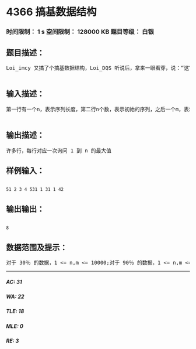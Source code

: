 # 4366 搞基数据结构   
### 时间限制： 1 s     空间限制： 128000 KB     题目等级： 白银  
## 题目描述：  

<pre>
Loi_imcy 又搞了个搞基数据结构，Loi_DQS 听说后，拿来一眼看穿，说：“这TM不是线段树嘛233。”然后 2 分钟打了个线段树交上去发现只有 90，被Loi_imcy大肆嘲讽，于是DQS就绑♂架了你，命令你A掉这个题。    弄一个搞基数据结构，支持单点修改，查询最大值。  

</pre>
  
  
## 输入描述：  

<pre>
第一行有一个n，表示序列长度，第二行n个数，表示初始的序列，之后一个m，表示一共m次操作，对于每一次操作，输入一个操作种类ins ， ins = 1 时 ，后跟 a , b两个整数，表示序列 a 位置增加 b，ins = 2 时 ，询问 1 到 n 的最大值。  

</pre>
  
  
## 输出描述：  

<pre>
许多行，每行对应一次询问 1 到 n 的最大值
</pre>
  
  
## 样例输入：  

<pre><code>
51 2 3 4 531 1 31 1 42
</code></pre>
  
  
## 输出输出：  

<pre><code>
8
</code></pre>
  
  
## 数据范围及提示：  

<pre>
对于 30％ 的数据，1 <= n,m <= 10000;对于 90％ 的数据，1 <= n,m <= 1000000;对于 100％ 的数据， 1 <= n,m <= 10000000;你也许需要一个读入优化。
</pre>
  
  
***  

##### AC: 31  
##### WA: 22  
##### TLE: 18  
##### MLE: 0  
##### RE: 3  

